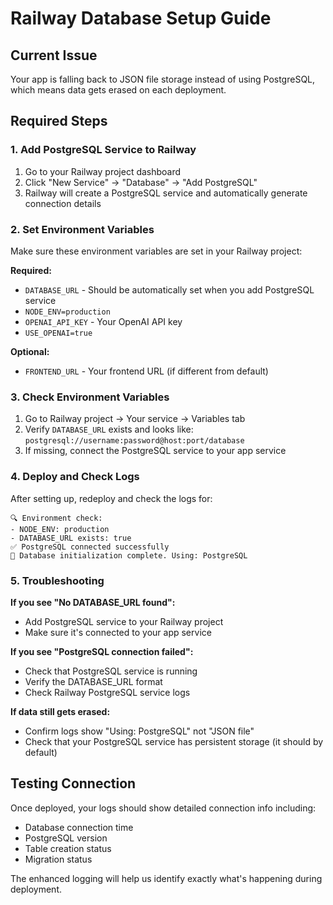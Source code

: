 # Railway Database Setup Guide

## Current Issue
Your app is falling back to JSON file storage instead of using PostgreSQL, which means data gets erased on each deployment.

## Required Steps

### 1. Add PostgreSQL Service to Railway
1. Go to your Railway project dashboard
2. Click "New Service" → "Database" → "Add PostgreSQL"
3. Railway will create a PostgreSQL service and automatically generate connection details

### 2. Set Environment Variables
Make sure these environment variables are set in your Railway project:

**Required:**
- `DATABASE_URL` - Should be automatically set when you add PostgreSQL service
- `NODE_ENV=production` 
- `OPENAI_API_KEY` - Your OpenAI API key
- `USE_OPENAI=true`

**Optional:**
- `FRONTEND_URL` - Your frontend URL (if different from default)

### 3. Check Environment Variables
1. Go to Railway project → Your service → Variables tab
2. Verify `DATABASE_URL` exists and looks like: `postgresql://username:password@host:port/database`
3. If missing, connect the PostgreSQL service to your app service

### 4. Deploy and Check Logs
After setting up, redeploy and check the logs for:
```
🔍 Environment check:
- NODE_ENV: production
- DATABASE_URL exists: true
✅ PostgreSQL connected successfully
🏁 Database initialization complete. Using: PostgreSQL
```

### 5. Troubleshooting

**If you see "No DATABASE_URL found":**
- Add PostgreSQL service to your Railway project
- Make sure it's connected to your app service

**If you see "PostgreSQL connection failed":**
- Check that PostgreSQL service is running
- Verify the DATABASE_URL format
- Check Railway PostgreSQL service logs

**If data still gets erased:**
- Confirm logs show "Using: PostgreSQL" not "JSON file"
- Check that your PostgreSQL service has persistent storage (it should by default)

## Testing Connection
Once deployed, your logs should show detailed connection info including:
- Database connection time
- PostgreSQL version
- Table creation status
- Migration status

The enhanced logging will help us identify exactly what's happening during deployment.
